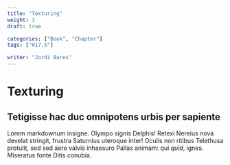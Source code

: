 ```yaml
---
title: "Texturing"
weight: 3
draft: true

categories: ["Book", "Chapter"]
tags: ["H17.5"]

writer: "Jordi Bares"
---
```

# Texturing

## Tetigisse hac duc omnipotens urbis per sapiente

Lorem markdownum insigne. Olympo signis Delphis! Retexi Nereius nova develat
stringit, frustra Saturnius uteroque inter! Oculis non ritibus Telethusa
protulit, sed sed aere valvis inhaesuro Pallas animam: qui *quid*, ignes.
Miseratus fonte Ditis conubia.